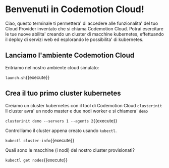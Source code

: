 
# Benvenuti in Codemotion Cloud!

Ciao, questo terminale ti permettera' di accedere alle funzionalita' del tuo Cloud Provider inventato che si chiama Codemotion Cloud. 
Potrai esercitare le tue nuove abilita' creando un cluster di macchine kubernetes, effettuando il deploy di servizi web ed esplorando le possibilita' di kubernetes.

## Lanciamo l'ambiente Codemotion Cloud
Entriamo nel nostro ambiente cloud simulato:

`launch.sh`{{execute}}

## Crea il tuo primo cluster kubernetes
Creiamo un cluster kubernetes con il tool di Codemotion Cloud `clusterinit`
Il cluster avra' un nodo master e due nodi worker e si chiamera' `demo`

`clusterinit demo --servers 1 --agents 2`{{execute}}

Controlliamo il cluster appena creato usando `kubectl`.

`kubectl cluster-info`{{execute}}

Quali sono le macchine (i nodi) del nostro cluster provisionati?

`kubectl get nodes`{{execute}}

